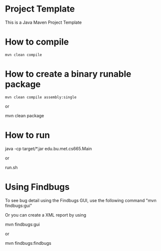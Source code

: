 # Project Template

This is a Java Maven Project Template

# How to compile

```shell
mvn clean compile
```

# How to create a binary runable package 

```shell
mvn clean compile assembly:single
```



or 


mvn clean package


# How to run


java -cp target/*.jar edu.bu.met.cs665.Main

or

run.sh 

# Using Findbugs 

To see bug detail using the Findbugs GUI, use the following command "mvn findbugs:gui"

Or you can create a XML report by using  


mvn findbugs:gui 

or 

mvn findbugs:findbugs


